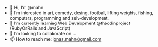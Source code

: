 - 👋 Hi, I’m @mahn
- 👀 I’m interested in art, comedy, desing, football, lifting weights, fishing, computers, programming and selv-development.
- 🌱 I’m currently learning Web Development @theodinproject (RubyOnRails and JavaScript)
- 💞️ I’m looking to collaborate on ...
- 📫 How to reach me: jonas.mahn@gmail.com

<!---
mahn/mahn is a ✨ special ✨ repository because its `README.md` (this file) appears on your GitHub profile.
You can click the Preview link to take a look at your changes.
--->
